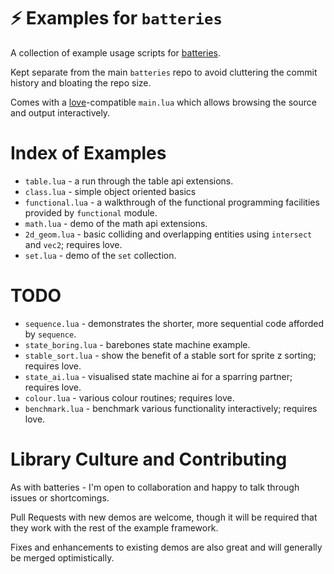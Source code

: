 # ⚡ Examples for `batteries`

A collection of example usage scripts for [batteries](https://github.com/1bardesign/batteries).

Kept separate from the main `batteries` repo to avoid cluttering the commit history and bloating the repo size.

Comes with a [love](https://love2d.org)-compatible `main.lua` which allows browsing the source and output interactively.

# Index of Examples

- `table.lua` - a run through the table api extensions.
- `class.lua` - simple object oriented basics
- `functional.lua` - a walkthrough of the functional programming facilities provided by `functional` module.
- `math.lua` - demo of the math api extensions.
- `2d_geom.lua` - basic colliding and overlapping entities using `intersect` and `vec2`; requires love.
- `set.lua` - demo of the `set` collection.

# TODO

- `sequence.lua` - demonstrates the shorter, more sequential code afforded by `sequence`.
- `state_boring.lua` - barebones state machine example.
- `stable_sort.lua` - show the benefit of a stable sort for sprite z sorting; requires love.
- `state_ai.lua` - visualised state machine ai for a sparring partner; requires love.
- `colour.lua` - various colour routines; requires love.
- `benchmark.lua` - benchmark various functionality interactively; requires love.

# Library Culture and Contributing

As with batteries - I'm open to collaboration and happy to talk through issues or shortcomings.

Pull Requests with new demos are welcome, though it will be required that they work with the rest of the example framework.

Fixes and enhancements to existing demos are also great and will generally be merged optimistically.
